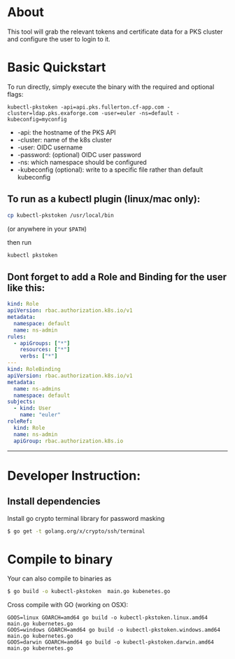 # About

This tool will grab the relevant tokens and certificate data for a PKS cluster and configure the user to login to it.

# Basic Quickstart

To run directly, simply execute the binary with the required and optional flags:

`kubectl-pkstoken -api=api.pks.fullerton.cf-app.com -cluster=ldap.pks.exaforge.com -user=euler -ns=default -kubeconfig=myconfig`

* -api: the hostname of the PKS API
* -cluster: name of the k8s cluster
* -user: OIDC username
* -password: (optional) OIDC user password
* -ns: which namespace should be configured
* -kubeconfig (optional): write to a specific file rather than default kubeconfig 


## To run  as a kubectl plugin (linux/mac only):
```sh
cp kubectl-pkstoken /usr/local/bin
```
(or anywhere in your `$PATH`)

then run 
```sh
kubectl pkstoken
```

## Dont forget to add a Role and Binding for the user like this:

```yaml
kind: Role
apiVersion: rbac.authorization.k8s.io/v1
metadata:
  namespace: default
  name: ns-admin
rules:
  - apiGroups: ["*"]
    resources: ["*"]
    verbs: ["*"]
---
kind: RoleBinding
apiVersion: rbac.authorization.k8s.io/v1
metadata:
  name: ns-admins
  namespace: default
subjects:
  - kind: User
    name: "euler"
roleRef:
  kind: Role
  name: ns-admin
  apiGroup: rbac.authorization.k8s.io

```

---
# Developer Instruction:

## Install dependencies
Install go crypto terminal library for password masking
```sh 
$ go get -t golang.org/x/crypto/ssh/terminal
```

# Compile to binary
Your can also compile to binaries as
``` sh
$ go build -o kubectl-pkstoken  main.go kubenetes.go
```

Cross compile with GO (working on OSX):
```
GOOS=linux GOARCH=amd64 go build -o kubectl-pkstoken.linux.amd64 main.go kubernetes.go
GOOS=windows GOARCH=amd64 go build -o kubectl-pkstoken.windows.amd64 main.go kubernetes.go
GOOS=darwin GOARCH=amd64 go build -o kubectl-pkstoken.darwin.amd64 main.go kubernetes.go
```
